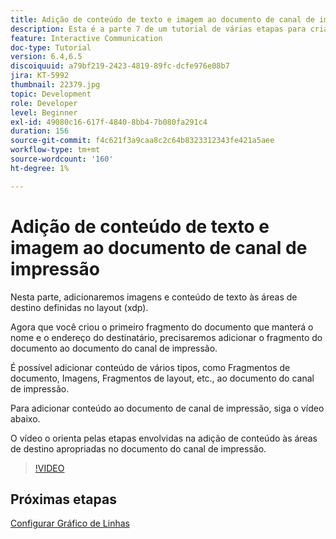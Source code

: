 ```yaml
---
title: Adição de conteúdo de texto e imagem ao documento de canal de impressão
description: Esta é a parte 7 de um tutorial de várias etapas para criar seu primeiro documento de comunicações interativas. Nesta parte, adicionaremos imagens e conteúdo de texto às áreas de destino definidas no layout (xdp).
feature: Interactive Communication
doc-type: Tutorial
version: 6.4,6.5
discoiquuid: a79bf219-2423-4819-89fc-dcfe976e08b7
jira: KT-5992
thumbnail: 22379.jpg
topic: Development
role: Developer
level: Beginner
exl-id: 49080c16-617f-4840-8bb4-7b080fa291c4
duration: 156
source-git-commit: f4c621f3a9caa8c2c64b8323312343fe421a5aee
workflow-type: tm+mt
source-wordcount: '160'
ht-degree: 1%

---
```


# Adição de conteúdo de texto e imagem ao documento de canal de impressão

Nesta parte, adicionaremos imagens e conteúdo de texto às áreas de destino definidas no layout (xdp).

Agora que você criou o primeiro fragmento do documento que manterá o nome e o endereço do destinatário, precisaremos adicionar o fragmento do documento ao documento do canal de impressão.

É possível adicionar conteúdo de vários tipos, como Fragmentos de documento, Imagens, Fragmentos de layout, etc., ao documento do canal de impressão.

Para adicionar conteúdo ao documento de canal de impressão, siga o vídeo abaixo.

O vídeo o orienta pelas etapas envolvidas na adição de conteúdo às áreas de destino apropriadas no documento do canal de impressão.

>[!VIDEO](https://video.tv.adobe.com/v/22379?quality=12&learn=on)

## Próximas etapas

[Configurar Gráfico de Linhas](./configuring-line-chart.md)
